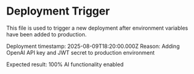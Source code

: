 # Deployment Trigger

This file is used to trigger a new deployment after environment variables have been added to production.

Deployment timestamp: 2025-08-09T18:20:00.000Z
Reason: Adding OpenAI API key and JWT secret to production environment

Expected result: 100% AI functionality enabled